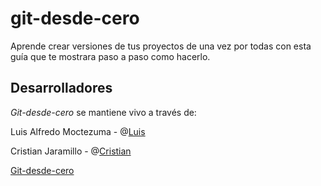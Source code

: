 git-desde-cero
==============

Aprende crear versiones de tus proyectos de una vez por todas con esta guía que te mostrara paso a paso como hacerlo. 

Desarrolladores 
-------

_Git-desde-cero_ se mantiene vivo a través de:

Luis Alfredo Moctezuma - @[Luis](https://twitter.com/LuisAlfredoMoc)

Cristian Jaramillo - @[Cristian](https://twitter.com/CristianOmarJar)

[Git-desde-cero](http://luisalfredomoctezuma.github.io/git-desde-cero/)
